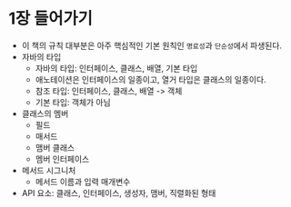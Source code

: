# 1장 들어가기
- 이 책의 규칙 대부분은 아주 핵심적인 기본 원칙인 `명료성`과 `단순성`에서 파생된다.
- 자바의 타입
  - 자바의 타입: 인터페이스, 클래스, 배열, 기본 타입
  - 애노테이션은 인터페이스의 일종이고, 열거 타입은 클래스의 일종이다.
  - 참조 타입: 인터페이스, 클래스, 배열 -> 객체
  - 기본 타입: 객체가 아님
- 클래스의 멤버
   - 필드
   - 매서드
   - 맴버 클래스
   - 멤버 인터페이스
- 메서드 시그니처
  - 메서드 이름과 입력 매개변수
- API 요소: 클래스, 인터페이스, 생성자, 맴버, 직렬화된 형태
